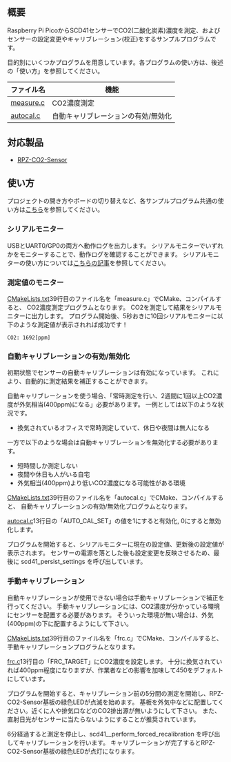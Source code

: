 ## 概要

Raspberry Pi PicoからSCD41センサーでCO2(二酸化炭素)濃度を測定、およびセンサーの設定変更やキャリブレーション(校正)をするサンプルプログラムです。

目的別にいくつかプログラムを用意しています。各プログラムの使い方は、後述の「使い方」を参照してください。

| ファイル名 | 機能 |
| ---- | ---- |
| [measure.c](measure.c) | CO2濃度測定 |
| [autocal.c](autocal.c) | 自動キャリブレーションの有効/無効化 |


## 対応製品

- [RPZ-CO2-Sensor](https://www.indoorcorgielec.com/products/rpz-co2-sensor/)


## 使い方

プロジェクトの開き方やボードの切り替えなど、各サンプルプログラム共通の使い方は[こちら](../)を参照してください。


### シリアルモニター

USBとUART0/GP0の両方へ動作ログを出力します。
シリアルモニターでいずれかをモニターすることで、動作ログを確認することができます。
シリアルモニターの使い方については[こちらの記事](https://www.indoorcorgielec.com/resources/pico/serial-monitor/)を参照してください。


### 測定値のモニター

[CMakeLists.txt](CMakeLists.txt)39行目のファイル名を「measure.c」でCMake、コンパイルすると、
CO2濃度測定プログラムとなります。
CO2を測定して結果をシリアルモニターに出力します。
プログラム開始後、5秒おきに10回シリアルモニターに以下のような測定値が表示されれば成功です！
~~~
CO2: 1692[ppm]
~~~


### 自動キャリブレーションの有効/無効化

初期状態でセンサーの自動キャリブレーションは有効になっています。
これにより、自動的に測定結果を補正することができます。

自動キャリブレーションを使う場合、「常時測定を行い、2週間に1回以上CO2濃度が外気相当(400ppm)になる」必要があります。
一例としては以下のような状況です。
- 換気されているオフィスで常時測定していて、休日や夜間は無人になる

一方で以下のような場合は自動キャリブレーションを無効化する必要があります。
- 短時間しか測定しない
- 夜間や休日も人がいる自宅
- 外気相当(400ppm)より低いCO2濃度になる可能性がある環境

[CMakeLists.txt](CMakeLists.txt)39行目のファイル名を「autocal.c」でCMake、コンパイルすると、
自動キャリブレーションの有効/無効化プログラムとなります。

[autocal.c](autocal.c)13行目の「AUTO_CAL_SET」の値を1にすると有効化, 0にすると無効化します。

プログラムを開始すると、シリアルモニターに現在の設定値、更新後の設定値が表示されます。
センサーの電源を落とした後も設定変更を反映させるため、最後に scd41_persist_settings を呼び出しています。


### 手動キャリブレーション

自動キャリブレーションが使用できない場合は手動キャリブレーションで補正を行ってください。
手動キャリブレーションには、CO2濃度が分かっている環境にセンサーを配置する必要があります。
そういった環境が無い場合は、外気(400ppm)の下に配置するようにして下さい。

[CMakeLists.txt](CMakeLists.txt)39行目のファイル名を「frc.c」でCMake、コンパイルすると、
手動キャリブレーションプログラムとなります。

[frc.c](frc.c)13行目の「FRC_TARGET」にCO2濃度を設定します。
十分に換気されていれば400ppm程度になりますが、作業者などの影響を加味して450をデフォルトにしています。

プログラムを開始すると、キャリブレーション前の5分間の測定を開始し、RPZ-CO2-Sensor基板の緑色LEDが点滅を始めます。
基板を外気中などに配置してください。近くに人や排気口などのCO2排出源が無いようにして下さい。
また、直射日光がセンサーに当たらないようにすることが推奨されています。

6分経過すると測定を停止し、scd41__perform_forced_recalibration を呼び出してキャリブレーションを行います。
キャリブレーションが完了するとRPZ-CO2-Sensor基板の緑色LEDが点灯になります。
